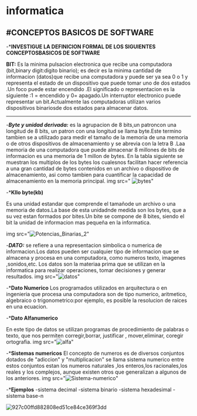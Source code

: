 # informatica
#CONCEPTOS BASICOS DE SOFTWARE
---
-***INVESTIGUE LA DEFINICION FORMAL DE LOS SIGUIENTES CONCEPTOSBASICOS DE SOFTWARE**


**BIT:**
Es la minima pulsacion electronica que recibe una computadora (bit,binary digit:digito binario); es decir es la minima cantidad de informacion (datos)que recibe una computadora y puede ser ya sea 0 o 1
y representa el estado de un dispositivo que puede tomar uno de dos estados .Un foco puede estar encendido .El significado o representacion es la siguiente :1 = encendido y 0= apagado.Un interruptor electronico puede representar un bit.Actualmente las computadoras utilizan varios dispositivos binariosde dos estados para almacenar datos.

---

-***Byte y unidad derivada:***
es la agrupacion de 8 bits,un patroncon una longitud de 8 bits, un patron con una longitud se llama byte.Este termino tambien se a utilizado para medir el tamaño de la memoria de una memoria o de otros dispositivos de almacenamiento y se abrevia con la letra B .Laa memoria de una computadora que puede almacenar  8 millones de bits de informacion es una memoria de 1 millon de bytes.
En la tabla siguiente se muestran los multiplos de los bytes los cualesnos facilitan hacer referencia a una gran cantidad de bytes contenidos en un archivo o dispositivo de almacenamiento, asi como tambien para cuantificar la capacidad de almacenamiento en la memoria principal.
img src=" ![bytes](https://github.com/Belenmejia/informatica1/assets/142844432/bcc20ff0-0276-4713-bc32-c77a92b18c97)"

-***KIlo byte(kb)**

Es una unidad estandar que comprende el tamañode un archivo o una  memoria de datos.La base de esta unidadnde medida son los bytes, que a su vez estan formados por bites.Un bite se compone de 8 bites, siendo el bit la unidad de informacion mas pequeña en la informatica.

img src="![Potencias_Binarias_2](https://github.com/Belenmejia/informatica1/assets/142844432/67c68b0e-7fb9-431f-beff-8ea780534a02)"


-***DATO:***
se refiere a una representacion simbolica o numerica de informacion.Los datos pueden ser cualquier tipo de informacion que se almacena y procesa en una computadora, como numeros texto, imagenes ,sonidos,etc.
Los datos son la materiaa prima que se utilizan en la informatica para realizar operaciones, tomar decisiones y generar resultados.
img src="![datos](https://github.com/Belenmejia/informatica1/assets/142844432/82072f82-0c69-44bf-b903-01ecf410f457)"


-***Dato Numerico**
Los programados utilizados en arquitectura o en ingenieria que procesa una computadora son de tipo numerico, aritmetico, algebraico o trigonometrico:por ejemplo, es posible la resolucion de raices en una ecuacion.



-***Dato Alfanumerico** 

En este tipo de datos se utilizan programas de procedimiento de palabras o texto, que nos permiten corregir,borrar, justificar , mover,eliminar, coregir ortografia.
img src="![alfa](https://github.com/Belenmejia/informatica1/assets/142844432/1fa82268-b747-4110-8db0-c92ddcc72657)"



-***Sistemas numericos**
El concepto de numeros es de diversos conjuntos dotados de "adiccion" y  "multiplicacion"
se llama sistema numerico entre estos conjuntos estan los numeros naturales ,los enteros,los racionales,los reales y los complejos, aunque existen otros que generalizan a algunos de los anteriores.
img src="![Sistema-numerico](https://github.com/Belenmejia/informatica1/assets/142844432/29bcddc1-6043-4a46-8cf9-a77adae230bf)"



-***Ejemplos**
-sistema decimal
-sistema binario
-sistema hexadesimal
-sistema base-n




![927c00ffd882808ed51ce84ce369f3dd](https://github.com/Belenmejia/informatica1/assets/142844432/9052c854-13ef-4c1a-ae24-b9a12c14ee63)









